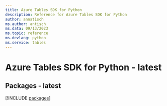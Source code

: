```yaml
---
title: Azure Tables SDK for Python
description: Reference for Azure Tables SDK for Python
author: annatisch
ms.author: antisch
ms.data: 09/13/2023
ms.topic: reference
ms.devlang: python
ms.service: tables
---
```

# Azure Tables SDK for Python - latest
## Packages - latest
[!INCLUDE [packages](tables-index.md)]